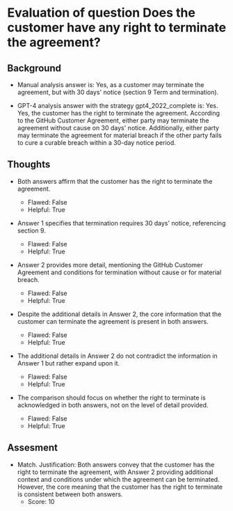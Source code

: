 # Evaluation of question Does the customer have any right to terminate the agreement?
## Background
- Manual analysis answer is: Yes, as a customer may terminate the agreement, but with 30 days' notice (section 9 Term and termination).

- GPT-4 analysis answer with the strategy gpt4_2022_complete is: Yes. Yes, the customer has the right to terminate the agreement. According to the GitHub Customer Agreement, either party may terminate the agreement without cause on 30 days' notice. Additionally, either party may terminate the agreement for material breach if the other party fails to cure a curable breach within a 30-day notice period.
## Thoughts
- Both answers affirm that the customer has the right to terminate the agreement.
  - Flawed: False
  - Helpful: True

- Answer 1 specifies that termination requires 30 days' notice, referencing section 9.
  - Flawed: False
  - Helpful: True

- Answer 2 provides more detail, mentioning the GitHub Customer Agreement and conditions for termination without cause or for material breach.
  - Flawed: False
  - Helpful: True

- Despite the additional details in Answer 2, the core information that the customer can terminate the agreement is present in both answers.
  - Flawed: False
  - Helpful: True

- The additional details in Answer 2 do not contradict the information in Answer 1 but rather expand upon it.
  - Flawed: False
  - Helpful: True

- The comparison should focus on whether the right to terminate is acknowledged in both answers, not on the level of detail provided.
  - Flawed: False
  - Helpful: True

## Assesment
- Match. Justification: Both answers convey that the customer has the right to terminate the agreement, with Answer 2 providing additional context and conditions under which the agreement can be terminated. However, the core meaning that the customer has the right to terminate is consistent between both answers.
  - Score: 10

